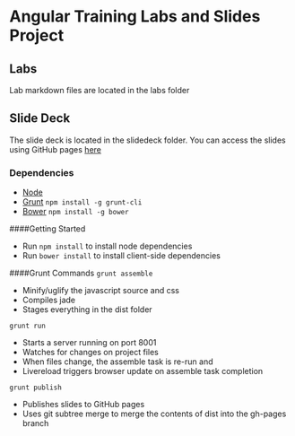 Angular Training Labs and Slides Project
================

## Labs ##
Lab markdown files are located in the labs folder

## Slide Deck ##
The slide deck is located in the slidedeck folder.  You can access the 
slides using GitHub pages [here](http://objectpartners.github.io/angular-slides)

### Dependencies ###

* [Node](http://nodejs.org/)
* [Grunt](https://github.com/cowboy/grunt) `npm install -g grunt-cli` 
* [Bower](http://twitter.github.com/bower/) `npm install -g bower`

####Getting Started
* Run `npm install` to install node dependencies
* Run `bower install` to install client-side dependencies

####Grunt Commands
`grunt assemble`
  * Minify/uglify the javascript source and css
  * Compiles jade
  * Stages everything in the dist folder
  
`grunt run`
  * Starts a server running on port 8001
  * Watches for changes on project files
  * When files change, the assemble task is re-run and
  * Livereload triggers browser update on assemble task completion
  
`grunt publish`
  * Publishes slides to GitHub pages
  * Uses git subtree merge to merge the contents of dist into the gh-pages branch
